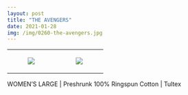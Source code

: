 ```yaml
---
layout: post
title: "THE AVENGERS"
date: 2021-01-28
img: /img/0260-the-avengers.jpg
---
```




<table style="width:100%;"><tr><td style="vertical-align:top;">
      <figure class="tmblr-full" data-orig-height="2048" data-orig-width="1365" data-orig-src="https://concertshirts.netlify.app/shirts/0260/0260-01.jpg"><img src="https://64.media.tumblr.com/eab3f2281c92cf47fbc10ff4012251ce/525b360ac23984b4-7a/s540x810/2df3bc08578c80e95c4a7072a27b3bd3a44ccce9.jpg" data-orig-height="2048" data-orig-width="1365" data-orig-src="https://concertshirts.netlify.app/shirts/0260/0260-01.jpg"/></figure></td>
    <td style="vertical-align:top;">
      <figure class="tmblr-full" data-orig-height="2048" data-orig-width="1365" data-orig-src="https://concertshirts.netlify.app/shirts/0260/0260-02.jpg"><img src="https://64.media.tumblr.com/39c00456ba2bf94f200da133fa11426a/525b360ac23984b4-44/s540x810/879a015f60512cd042e5c29a98167ae4c8d53ed7.jpg" data-orig-height="2048" data-orig-width="1365" data-orig-src="https://concertshirts.netlify.app/shirts/0260/0260-02.jpg"/></figure></td>
  </tr></table><p>
  WOMEN&rsquo;S LARGE | Preshrunk 100% Ringspun Cotton | Tultex
</p>
